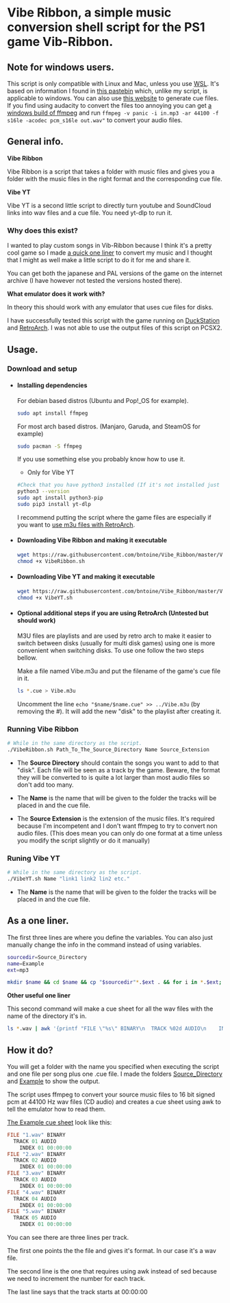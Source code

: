 # Vibe Ribbon, a simple music conversion shell script for the PS1 game Vib-Ribbon.
## Note for windows users.
This script is only compatible with Linux and Mac, unless you use [WSL](https://docs.microsoft.com/windows/wsl/install). It's based on information I found in [this pastebin](https://pastebin.com/iFZKHbyH) which, unlike my script, is applicable to windows. You can also use [this website](https://vibcue.github.io/) to generate cue files. If you find using audacity to convert the files too annoying you can get [a windows build of ffmpeg](https://ffmpeg.org/download.html#build-windows) and run `ffmpeg -v panic -i in.mp3 -ar 44100 -f s16le -acodec pcm_s16le out.wav"` to convert your audio files.

## General info.

**Vibe Ribbon**

Vibe Ribbon is a script that takes a folder with music files and gives you a folder with the music files in the right format and the corresponding cue file.

**Vibe YT**

Vibe YT is a second little script to directly turn youtube and SoundCloud links into wav files and a cue file. You need yt-dlp to run it.

### Why does this exist?

I wanted to play custom songs in Vib-Ribbon because I think it's a pretty cool game so I made [a quick one liner](#as-a-one-liner) to convert my music and I thought that I might as well make a little script to do it for me and share it.

You can get both the japanese and PAL versions of the game on the internet archive (I have however not tested the versions hosted there).

**What emulator does it work with?**

In theory this should work with any emulator that uses cue files for disks.

I have successfully tested this script with the game running on [DuckStation](https://github.com/stenzek/duckstation/) and [RetroArch](https://www.retroarch.com/). I was not able to use the output files of this script on PCSX2.





## Usage.
### Download and setup

* #### Installing dependencies

     For debian based distros (Ubuntu and Pop!_OS for example).
    ```sh
    sudo apt install ffmpeg
    ```
    For most arch based distros. (Manjaro, Garuda, and SteamOS for example)
    ```sh
    sudo pacman -S ffmpeg
    ```
    If you use something else you probably know how to use it.

    * Only for Vibe YT
    ```sh
    #Check that you have python3 installed (If it's not installed just do sudo apt install python3)
    python3 --version
    sudo apt install python3-pip
    sudo pip3 install yt-dlp
    ```

   I recommend putting the script where the game files are especially if you want to [use m3u files with RetroArch](#optional-additional-steps-if-you-are-using-retroarch-untested-but-should-work).
* #### Downloading Vibe Ribbon and making it executable
   
    ```sh
    wget https://raw.githubusercontent.com/bntoine/Vibe_Ribbon/master/VibeRibbon.sh
    chmod +x VibeRibbon.sh
    ```

* #### Downloading Vibe YT and making it executable
   
    ```sh
    wget https://raw.githubusercontent.com/bntoine/Vibe_Ribbon/master/VibeYT.sh
    chmod +x VibeYT.sh
    ```

* #### Optional additional steps if you are using RetroArch (Untested but should work)
    
    M3U files are playlists and are used by retro arch to make it easier to switch between disks (usually for multi disk games) using one is more convenient when switching disks. To use one follow the two steps bellow.

    Make a file named Vibe.m3u and put the filename of the game's cue file in it.
    ```sh
    ls *.cue > Vibe.m3u
   ```
   Uncomment  the line `echo "$name/$name.cue" >> ../Vibe.m3u` (by removing the #). It will add the new "disk" to the playlist after creating it.


### Running Vibe Ribbon

```sh
# While in the same directory as the script.
./VibeRibbon.sh Path_To_The_Source_Directory Name Source_Extension
```
* The **Source Directory** should contain the songs you want to add to that "disk". Each file will be seen as a track by the game.
Beware, the format they will be converted to is quite a lot larger than most audio files so don't add too many.

* The **Name** is the name that will be given to the folder the tracks will be placed in and the cue file.

* The **Source Extension** is the extension of the music files. It's required because I'm incompetent and I don't want ffmpeg to try to convert non audio files. (This does mean you can only do one format at a time unless you modify the script slightly or do it manually)

### Runing Vibe YT

```sh
# While in the same directory as the script.
./VibeYT.sh Name "link1 link2 lin2 etc."
```
* The **Name** is the name that will be given to the folder the tracks will be placed in and the cue file.


## As a one liner.
The first three lines are where you define the variables. You can also just manually change the info in the command instead of using variables.
```sh
sourcedir=Source_Directory
name=Example
ext=mp3

mkdir $name && cd $name && cp "$sourcedir"*.$ext . && for i in *.$ext; do ffmpeg -v panic -i "$i" -ar 44100 -f s16le -acodec pcm_s16le "${i%%.*}.wav"; done && ls *.wav | awk '{printf "FILE \"%s\" BINARY\n  TRACK %02d AUDIO\n    INDEX 01 00:00:00\n",$0, NR}' > "$name.cue" && rm *.$ext
```
**Other useful one liner**

This second command will make a cue sheet for all the wav files with the name of the directory it's in.
```sh
ls *.wav | awk '{printf "FILE \"%s\" BINARY\n  TRACK %02d AUDIO\n    INDEX 01 00:00:00\n",$0, NR}' > "${PWD##*/}.cue"
```

## How it do?
You will get a folder with the name you specified when executing the script and one file per song plus one .cue file. I made the folders [Source\_Directory](Source_Directory/) and [Example](Example/) to show the output.

The script uses ffmpeg to convert your source music files to 16 bit signed pcm at 44100 Hz wav files (CD audio) and creates a cue sheet using awk to tell the emulator how to read them. 

[The Example cue sheet](Example/Example.cue) look like this:

```c
FILE "1.wav" BINARY
  TRACK 01 AUDIO
    INDEX 01 00:00:00
FILE "2.wav" BINARY
  TRACK 02 AUDIO
    INDEX 01 00:00:00
FILE "3.wav" BINARY
  TRACK 03 AUDIO
    INDEX 01 00:00:00
FILE "4.wav" BINARY
  TRACK 04 AUDIO
    INDEX 01 00:00:00
FILE "5.wav" BINARY
  TRACK 05 AUDIO
    INDEX 01 00:00:00
```
You can see there are three lines per track. 

The first one points the the file and gives it's format. In our case it's a wav file.

The second line is the one that requires using awk instead of sed because we need to increment the number for each track. 

The last line says that the track starts at 00:00:00